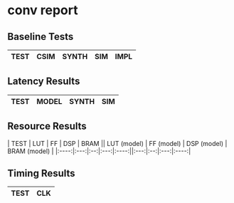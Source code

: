 
# conv report

## Baseline Tests

| TEST | CSIM | SYNTH | SIM | IMPL |
|:----:|:----:|:-----:|:---:|:----:|


## Latency Results

| TEST | MODEL | SYNTH | SIM |
|:----:|:-----:|:-----:|:---:|


## Resource Results

| TEST | LUT | FF | DSP | BRAM || LUT (model) | FF (model) | DSP (model) | BRAM (model) |
|:----:|:---:|:--:|:---:|:----:||:---:|:--:|:---:|:----:|


## Timing Results

| TEST | CLK |
|:----:|:---:|

